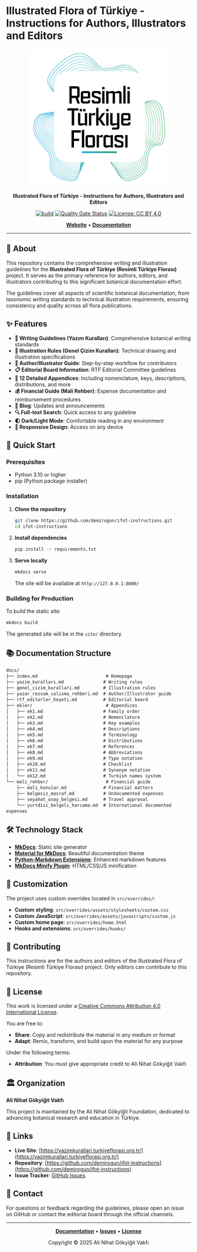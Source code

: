 # Illustrated Flora of Türkiye - Instructions for Authors, Illustrators and Editors

<div align="center">

![Logo](docs/assets/od_logo.png)

**Illustrated Flora of Türkiye - Instructions for Authors, Illustrators and Editors**

[![build](https://github.com/demirogun/ifot-instructions/actions/workflows/build.yml/badge.svg)](https://github.com/demirogun/ifot-instructions/actions/workflows/build.yml)
[![Quality Gate Status](https://sonarqube.turkiyeflorasi.org.tr/api/project_badges/measure?project=NezahatGokyigitBotanicGarden_ifot-instructions_42b4397f-4f8d-46c4-a2c3-fc6e8f482c28&metric=alert_status&token=sqb_188ef10effee4234611e93178b0e77d3013ac3b0)](https://sonarqube.turkiyeflorasi.org.tr/dashboard?id=NezahatGokyigitBotanicGarden_ifot-instructions_42b4397f-4f8d-46c4-a2c3-fc6e8f482c28)
[![License: CC BY 4.0](https://img.shields.io/badge/License-CC%20BY%204.0-lightgrey.svg)](https://creativecommons.org/licenses/by/4.0/)

[**Website**](https://yazimkurallari.turkiyeflorasi.org.tr/) • [**Documentation**](https://yazimkurallari.turkiyeflorasi.org.tr/)

</div>

---

## 📖 About

This repository contains the comprehensive writing and illustration guidelines for the **Illustrated Flora of Türkiye (Resimli Türkiye Florası)** project. It serves as the primary reference for authors, editors, and illustrators contributing to this significant botanical documentation effort.

The guidelines cover all aspects of scientific botanical documentation, from taxonomic writing standards to technical illustration requirements, ensuring consistency and quality across all flora publications.

## ✨ Features

- **📝 Writing Guidelines (Yazım Kuralları)**: Comprehensive botanical writing standards
- **🎨 Illustration Rules (Genel Çizim Kuralları)**: Technical drawing and illustration specifications
- **👥 Author/Illustrator Guide**: Step-by-step workflow for contributors
- **📋 Editorial Board Information**: RTF Editorial Committee guidelines
- **📎 12 Detailed Appendices**: Including nomenclature, keys, descriptions, distributions, and more
- **💰 Financial Guide (Mali Rehber)**: Expense documentation and reimbursement procedures
- **📰 Blog**: Updates and announcements
- **🔍 Full-text Search**: Quick access to any guideline
- **🌓 Dark/Light Mode**: Comfortable reading in any environment
- **📱 Responsive Design**: Access on any device

## 🚀 Quick Start

### Prerequisites

- Python 3.10 or higher
- pip (Python package installer)

### Installation

1. **Clone the repository**
   ```bash
   git clone https://github.com/demirogun/ifot-instructions.git
   cd ifot-instructions
   ```

2. **Install dependencies**
   ```bash
   pip install -r requirements.txt
   ```

3. **Serve locally**
   ```bash
   mkdocs serve
   ```
   
   The site will be available at `http://127.0.0.1:8000/`

### Building for Production

To build the static site:

```bash
mkdocs build
```

The generated site will be in the `site/` directory.

## 📚 Documentation Structure

```
docs/
├── index.md                          # Homepage
├── yazim_kurallari.md               # Writing rules
├── genel_cizim_kurallari.md         # Illustration rules
├── yazar_ressam_calisma_rehberi.md  # Author/Illustrator guide
├── rtf_editorler_heyeti.md          # Editorial board
├── ekler/                            # Appendices
│   ├── ek1.md                       # Family order
│   ├── ek2.md                       # Nomenclature
│   ├── ek3.md                       # Key examples
│   ├── ek4.md                       # Descriptions
│   ├── ek5.md                       # Terminology
│   ├── ek6.md                       # Distributions
│   ├── ek7.md                       # References
│   ├── ek8.md                       # Abbreviations
│   ├── ek9.md                       # Type notation
│   ├── ek10.md                      # Checklist
│   ├── ek11.md                      # Synonym notation
│   └── ek12.md                      # Turkish names system
└── mali_rehber/                      # Financial guide
    ├── mali_konular.md              # Financial matters
    ├── belgesiz_masraf.md           # Undocumented expenses
    ├── seyahat_onay_belgesi.md      # Travel approval
    └── yurtdisi_belgeli_harcama.md  # International documented expenses
```

## 🛠️ Technology Stack

- **[MkDocs](https://www.mkdocs.org/)**: Static site generator
- **[Material for MkDocs](https://squidfunk.github.io/mkdocs-material/)**: Beautiful documentation theme
- **[Python-Markdown Extensions](https://facelessuser.github.io/pymdown-extensions/)**: Enhanced markdown features
- **[MkDocs Minify Plugin](https://github.com/byrnereese/mkdocs-minify-plugin)**: HTML/CSS/JS minification

## 🎨 Customization

The project uses custom overrides located in `src/overrides/`:

- **Custom styling**: `src/overrides/assets/stylesheets/custom.css`
- **Custom JavaScript**: `src/overrides/assets/javascripts/custom.js`
- **Custom home page**: `src/overrides/home.html`
- **Hooks and extensions**: `src/overrides/hooks/`

## 📝 Contributing

This instructions are for the authors and editors of the Illustrated Flora of Türkiye (Resimli Türkiye Florası) project. Only editors can contribute to this repository.

## 📄 License

This work is licensed under a [Creative Commons Attribution 4.0 International License](LICENSE).

You are free to:
- **Share**: Copy and redistribute the material in any medium or format
- **Adapt**: Remix, transform, and build upon the material for any purpose

Under the following terms:
- **Attribution**: You must give appropriate credit to Ali Nihat Gökyiğit Vakfı

## 🏛️ Organization

**Ali Nihat Gökyiğit Vakfı**

This project is maintained by the Ali Nihat Gökyiğit Foundation, dedicated to advancing botanical research and education in Türkiye.

## 🔗 Links

- **Live Site**: [https://yazimkurallari.turkiyeflorasi.org.tr/](https://yazimkurallari.turkiyeflorasi.org.tr/)
- **Repository**: [https://github.com/demirogun/ifot-instructions](https://github.com/demirogun/ifot-instructions)
- **Issue Tracker**: [GitHub Issues](https://github.com/demirogun/ifot-instructions/issues)

## 📧 Contact

For questions or feedback regarding the guidelines, please open an issue on GitHub or contact the editorial board through the official channels.

---

<div align="center">

**[Documentation](https://yazimkurallari.turkiyeflorasi.org.tr/)** • **[Issues](https://github.com/demirogun/ifot-instructions/issues)** • **[License](LICENSE)**

Copyright © 2025 Ali Nihat Gökyiğit Vakfı

</div>